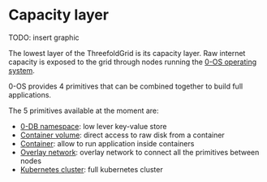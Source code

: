 # Capacity layer

TODO: insert graphic

The lowest layer of the ThreefoldGrid is its capacity layer. Raw internet capacity is exposed to the grid through nodes running the [0-OS operating system](https://github.com/threefoldtech/zos).

0-OS provides 4 primitives that can be combined together to build full applications.

The 5 primitives available at the moment are:

- [0-DB namespace](0-DB.md): low lever key-value store
- [Container volume](volume.md): direct access to raw disk from a container
- [Container](container.md): allow to run application inside containers
- [Overlay network](network.md): overlay network to connect all the primitives between nodes
- [Kubernetes cluster](k8s_cluster.md): full kubernetes cluster